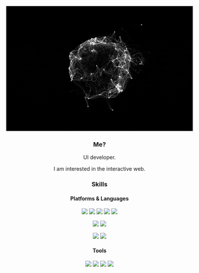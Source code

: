 <div align="center">
<img src="./gif.gif" />
<!-- <img src="https://capsule-render.vercel.app/api?type=waving&color=black&height=300&section=header&text=Oilpainting's%20SketchBook&fontSize=50&fontColor=000&animation=fadeIn&stroke=fff&strokeWidth=1" /> -->
  
<h3>Me?</h3>
  <p>UI developer.</p>
  <p>I am interested in the interactive web.</p>
  
<h3>Skills</h3>
<h4>Platforms & Languages</h4>

<img src="https://img.shields.io/badge/W3C-000000?style=flat-square&logo=W3C&logoColor=fff"> <img src="https://img.shields.io/badge/HTML5-000000?style=flat-square&logo=HTML5&logoColor=fff"> <img src="https://img.shields.io/badge/CSS3-000000?style=flat-square&logo=CSS3&logoColor=fff"> <img src="https://img.shields.io/badge/JavaScript-000000?style=flat-square&logo=JavaScript&logoColor=fff"> <img src="https://img.shields.io/badge/TypeScript-000000?style=flat-square&logo=TypeScript&logoColor=fff">

<img src="https://img.shields.io/badge/React-000000?style=flat-square&logo=React&logoColor=fff"> <img src="https://img.shields.io/badge/vue.js-000000?style=flat-square&logo=vue.js&logoColor=fff">

<img src="https://img.shields.io/badge/PHP-000000?style=flat-square&logo=PHP&logoColor=fff"> <img src="https://img.shields.io/badge/MySQL-000000?style=flat-square&logo=MySQL&logoColor=fff">

<h4>Tools</h4>

<img src="https://img.shields.io/badge/Git-000000?style=flat-square&logo=Git&logoColor=fff"> <img src="https://img.shields.io/badge/GitHub-000000?style=flat-square&logo=GitHub&logoColor=fff"> <img src="https://img.shields.io/badge/adobephotoshop-000000?style=flat-square&logo=adobephotoshop&logoColor=fff"> <img src="https://img.shields.io/badge/adobeillustrator-000000?style=flat-square&logo=adobeillustrator&logoColor=fff">
</div>
